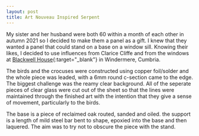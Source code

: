 ```yaml
---
layout: post
title: Art Nouveau Inspired Serpent
---
```


My sister and her husband were both 60 within a month of each other in autumn 2021 so I decided to make them a panel as a gift. I knew that they wanted a panel that could stand on a base on a window sill. Knowing their likes, I decided to use influences from Clarice Cliffe and from the windows at [Blackwell House](https://lakelandarts.org.uk/blackwell/the-experience/){:target="_blank"} in Windermere, Cumbria. 

The birds and the crocuses were constructed using copper foil/solder and the whole piece was leaded, with a 6mm round c-section came to the edge. The biggest challenge was the reamy clear background. All of the seperate pieces of clear glass were cut out of the sheet so that the lines were maintained through the finished art with the intention that they give a sense of movement, particularly to the birds.

The base is a piece of reclaimed oak routed, sanded and oiled. the support is a length of mild steel bar bent to shape, epoxied into the base and then laquered. The aim was to try not to obscure the piece with the stand.

